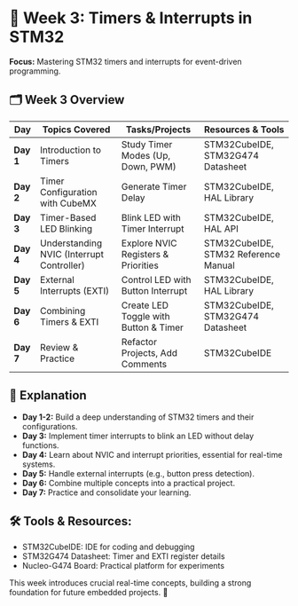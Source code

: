 # 📘 Week 3: Timers & Interrupts in STM32
**Focus:** Mastering STM32 timers and interrupts for event-driven programming.

## 🗂️ Week 3 Overview
| **Day** | **Topics Covered** | **Tasks/Projects** | **Resources & Tools** |
|--------|--------------------|---------------------|---------------------|
| **Day 1** | Introduction to Timers | Study Timer Modes (Up, Down, PWM) | STM32CubeIDE, STM32G474 Datasheet |
| **Day 2** | Timer Configuration with CubeMX | Generate Timer Delay | STM32CubeIDE, HAL Library |
| **Day 3** | Timer-Based LED Blinking | Blink LED with Timer Interrupt | STM32CubeIDE, HAL API |
| **Day 4** | Understanding NVIC (Interrupt Controller) | Explore NVIC Registers & Priorities | STM32CubeIDE, STM32 Reference Manual |
| **Day 5** | External Interrupts (EXTI) | Control LED with Button Interrupt | STM32CubeIDE, HAL Library |
| **Day 6** | Combining Timers & EXTI | Create LED Toggle with Button & Timer | STM32CubeIDE, STM32G474 Datasheet |
| **Day 7** | Review & Practice | Refactor Projects, Add Comments | STM32CubeIDE |

## 📒 Explanation
- **Day 1-2:** Build a deep understanding of STM32 timers and their configurations.
- **Day 3:** Implement timer interrupts to blink an LED without delay functions.
- **Day 4:** Learn about NVIC and interrupt priorities, essential for real-time systems.
- **Day 5:** Handle external interrupts (e.g., button press detection).
- **Day 6:** Combine multiple concepts into a practical project.
- **Day 7:** Practice and consolidate your learning.

## 🛠️ Tools & Resources:
- STM32CubeIDE: IDE for coding and debugging  
- STM32G474 Datasheet: Timer and EXTI register details  
- Nucleo-G474 Board: Practical platform for experiments

This week introduces crucial real-time concepts, building a strong foundation for future embedded projects. 🚀